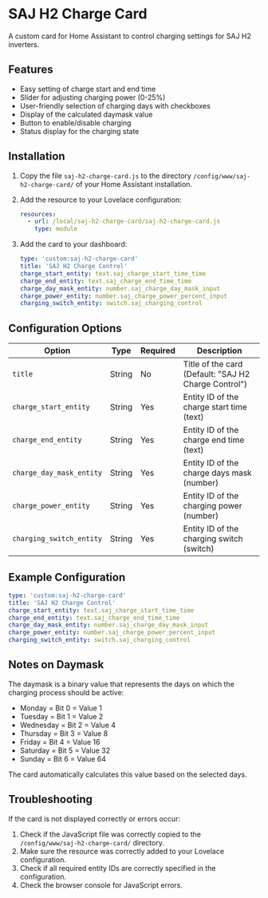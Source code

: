 # SAJ H2 Charge Card

A custom card for Home Assistant to control charging settings for SAJ H2 inverters.

## Features

- Easy setting of charge start and end time
- Slider for adjusting charging power (0-25%)
- User-friendly selection of charging days with checkboxes
- Display of the calculated daymask value
- Button to enable/disable charging
- Status display for the charging state

## Installation

1. Copy the file `saj-h2-charge-card.js` to the directory `/config/www/saj-h2-charge-card/` of your Home Assistant installation.

2. Add the resource to your Lovelace configuration:
   ```yaml
   resources:
     - url: /local/saj-h2-charge-card/saj-h2-charge-card.js
       type: module
   ```

3. Add the card to your dashboard:
   ```yaml
   type: 'custom:saj-h2-charge-card'
   title: 'SAJ H2 Charge Control'
   charge_start_entity: text.saj_charge_start_time_time
   charge_end_entity: text.saj_charge_end_time_time
   charge_day_mask_entity: number.saj_charge_day_mask_input
   charge_power_entity: number.saj_charge_power_percent_input
   charging_switch_entity: switch.saj_charging_control
   ```

## Configuration Options

| Option | Type | Required | Description |
|--------|-----|-------------|-------------|
| `title` | String | No | Title of the card (Default: "SAJ H2 Charge Control") |
| `charge_start_entity` | String | Yes | Entity ID of the charge start time (text) |
| `charge_end_entity` | String | Yes | Entity ID of the charge end time (text) |
| `charge_day_mask_entity` | String | Yes | Entity ID of the charge days mask (number) |
| `charge_power_entity` | String | Yes | Entity ID of the charging power (number) |
| `charging_switch_entity` | String | Yes | Entity ID of the charging switch (switch) |

## Example Configuration

```yaml
type: 'custom:saj-h2-charge-card'
title: 'SAJ H2 Charge Control'
charge_start_entity: text.saj_charge_start_time_time
charge_end_entity: text.saj_charge_end_time_time
charge_day_mask_entity: number.saj_charge_day_mask_input
charge_power_entity: number.saj_charge_power_percent_input
charging_switch_entity: switch.saj_charging_control
```

## Notes on Daymask

The daymask is a binary value that represents the days on which the charging process should be active:

- Monday = Bit 0 = Value 1
- Tuesday = Bit 1 = Value 2
- Wednesday = Bit 2 = Value 4
- Thursday = Bit 3 = Value 8
- Friday = Bit 4 = Value 16
- Saturday = Bit 5 = Value 32
- Sunday = Bit 6 = Value 64

The card automatically calculates this value based on the selected days.

## Troubleshooting

If the card is not displayed correctly or errors occur:

1. Check if the JavaScript file was correctly copied to the `/config/www/saj-h2-charge-card/` directory.
2. Make sure the resource was correctly added to your Lovelace configuration.
3. Check if all required entity IDs are correctly specified in the configuration.
4. Check the browser console for JavaScript errors.
